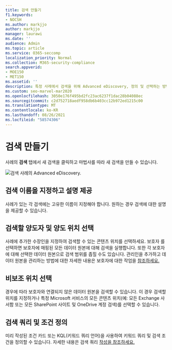 ```yaml
---
title: 검색 만들기
f1.keywords:
- NOCSH
ms.author: markjjo
author: markjjo
manager: laurawi
ms.date: ''
audience: Admin
ms.topic: article
ms.service: O365-seccomp
localization_priority: Normal
ms.collection: M365-security-compliance
search.appverid:
- MOE150
- MET150
ms.assetid: ''
description: 특정 사례에서 검색을 위해 Advanced eDiscovery, 정의 및 선택하는 방법에 대해 자세히 알아보습니다.
ms.custom: seo-marvel-mar2020
ms.openlocfilehash: 3050e176f495bd2fc23ac6237f1dac28b04088ec
ms.sourcegitcommit: c2d752718aedf958db6b403cc12b972ed1215c00
ms.translationtype: MT
ms.contentlocale: ko-KR
ms.lasthandoff: 08/26/2021
ms.locfileid: "58574306"
---
```

# <a name="create-a-search"></a>검색 만들기

사례의 **검색** 탭에서 새 검색을 클릭하고 마법사를  따라 새 검색을 만들 수 있습니다.

![검색 사례의 Advanced eDiscovery.](../media/AeDSearch1.png)

## <a name="name-the-search-and-give-it-a-description"></a>검색 이름을 지정하고 설명 제공

사례가 있는 각 검색에는 고유한 이름이 지정해야 합니다. 원하는 경우 검색에 대한 설명을 제공할 수 있습니다. 

## <a name="choose-the-custodians-and-custodial-locations-to-search"></a>검색할 양도자 및 양도 위치 선택

사례에 추가한 수장인을 지정하여 검색할 수 있는 콘텐츠 위치를 선택하세요. 보호자 를 선택하면 보호자에 매핑된 모든 데이터 원본에 대해 검색을 실행합니다. 또한 각 보호자에 대해 선택한 데이터 원본으로 검색 범위를 좁힐 수도 있습니다. 관리인을 추가하고 데이터 원본을 관리하는 방법에 대한 자세한 내용은 보호자에 대한 작업을 [참조하세요.](managing-custodians.md)

## <a name="choose-non-custodial-locations"></a>비보조 위치 선택

경우에 따라 보호자와 연결되지 않은 데이터 원본을 검색할 수 있습니다. 이 경우 검색할 위치를 지정하거나 특정 Microsoft 서비스의 모든 콘텐츠 위치(예: 모든 Exchange 사서함 또는 모든 SharePoint 사이트 및 OneDrive 계정 검색)를 선택할 수 있습니다.

## <a name="define-the-search-query-and-conditions"></a>검색 쿼리 및 조건 정의

미리 작성된 조건 카드 또는 KQL(키워드 쿼리 언어)을 사용하여 키워드 쿼리 및 검색 조건을 정의할 수 있습니다. 자세한 내용은 검색 쿼리 [작성을 참조하세요.](building-search-queries.md)
